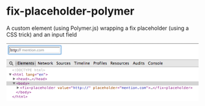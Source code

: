 fix-placeholder-polymer
=======================

A custom element (using Polymer.js) wrapping a fix placeholder (using a CSS trick) and an input field

![](cover.png)